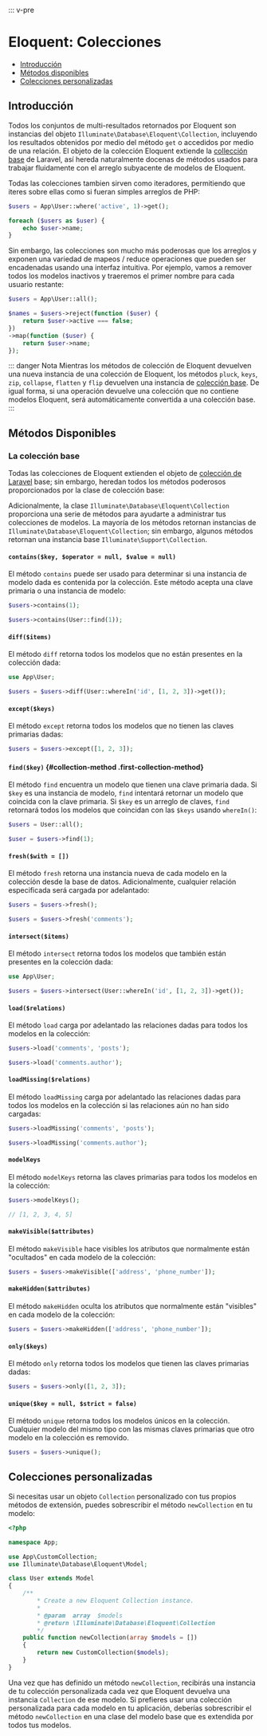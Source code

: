 ::: v-pre

# Eloquent: Colecciones

- [Introducción](#introduction)
- [Métodos disponibles](#available-methods)
- [Colecciones personalizadas](#custom-collections)

<a name="introduction"></a>
## Introducción

Todos los conjuntos de multi-resultados retornados por Eloquent son instancias del objeto `Illuminate\Database\Eloquent\Collection`, incluyendo los resultados obtenidos por medio del método `get` o accedidos por medio de una relación. El objeto de la colección Eloquent extiende la [collección base](/collections.html) de Laravel, así hereda naturalmente docenas de métodos usados para trabajar fluidamente con el arreglo subyacente de modelos de Eloquent.

Todas las colecciones tambien sirven como iteradores, permitiendo que iteres sobre ellas como si fueran simples arreglos de PHP:

```php
$users = App\User::where('active', 1)->get();

foreach ($users as $user) {
    echo $user->name;
}
```

Sin embargo, las colecciones son mucho más poderosas que los arreglos y exponen una variedad de mapeos / reduce operaciones que pueden ser encadenadas usando una interfaz intuitiva. Por ejemplo, vamos a remover todos los modelos inactivos y traeremos el primer nombre para cada usuario restante:

```php
$users = App\User::all();

$names = $users->reject(function ($user) {
    return $user->active === false;
})
->map(function ($user) {
    return $user->name;
});
```

::: danger Nota
Mientras los métodos de colección de Eloquent devuelven una nueva instancia de una colección de Eloquent, los métodos `pluck`, `keys`, `zip`, `collapse`, `flatten` y `flip` devuelven una instancia de [colección base](/collections.html). De igual forma, si una operación devuelve una colección que no contiene modelos Eloquent, será automáticamente convertida a una colección base.
:::

<a name="available-methods"></a>
## Métodos Disponibles

### La colección base

Todas las colecciones de Eloquent extienden el objeto de [colección de Laravel](/collections.html) base; sin embargo, heredan todos los métodos poderosos proporcionados por la clase de colección base:

Adicionalmente, la clase `Illuminate\Database\Eloquent\Collection` proporciona una serie de métodos para ayudarte a administrar tus colecciones de modelos. La mayoría de los métodos retornan instancias de `Illuminate\Database\Eloquent\Collection`; sin embargo, algunos métodos retornan una instancia base `Illuminate\Support\Collection`.

#### `contains($key, $operator = null, $value = null)`

El método `contains` puede ser usado para determinar si una instancia de modelo dada es contenida por la colección. Este método acepta una clave primaria o una instancia de modelo:

```php
$users->contains(1);

$users->contains(User::find(1));
```

#### `diff($items)`

El método `diff` retorna todos los modelos que no están presentes en la colección dada:

```php
use App\User;

$users = $users->diff(User::whereIn('id', [1, 2, 3])->get());
```

#### `except($keys)`

El método `except` retorna todos los modelos que no tienen las claves primarias dadas:

```php
$users = $users->except([1, 2, 3]);
```

#### `find($key)` {#collection-method .first-collection-method}

El método `find` encuentra un modelo que tienen una clave primaria dada. Si `$key` es una instancia de modelo, `find` intentará retornar un modelo que coincida con la clave primaria. Si `$key` es un arreglo de claves, `find` retornará todos los modelos que coincidan con las `$keys` usando `whereIn()`:

```php
$users = User::all();

$user = $users->find(1);
```

#### `fresh($with = [])`

El método `fresh` retorna una instancia nueva de cada modelo en la colección desde la base de datos. Adicionalmente, cualquier relación especificada será cargada por adelantado:

```php
$users = $users->fresh();

$users = $users->fresh('comments');
```

#### `intersect($items)`

El método `intersect` retorna todos los modelos que también están presentes en la colección dada:

```php
use App\User;

$users = $users->intersect(User::whereIn('id', [1, 2, 3])->get());
```

#### `load($relations)`

El método `load` carga por adelantado las relaciones dadas para todos los modelos en la colección:

```php
$users->load('comments', 'posts');

$users->load('comments.author');
```

#### `loadMissing($relations)`

El método `loadMissing` carga por adelantado las relaciones dadas para todos los modelos en la colección si las relaciones aún no han sido cargadas:

```php
$users->loadMissing('comments', 'posts');

$users->loadMissing('comments.author');
```

#### `modelKeys`

El método `modelKeys` retorna las claves primarias para todos los modelos en la colección:

```php
$users->modelKeys();

// [1, 2, 3, 4, 5]
```

#### `makeVisible($attributes)`

El método `makeVisible` hace visibles los atributos que normalmente están "ocultados" en cada modelo de la colección:

```php
$users = $users->makeVisible(['address', 'phone_number']);
```

#### `makeHidden($attributes)`

El método `makeHidden` oculta los atributos que normalmente están "visibles" en cada modelo de la colección:

```php
$users = $users->makeHidden(['address', 'phone_number']);
```

#### `only($keys)`

El método `only` retorna todos los modelos que tienen las claves primarias dadas:

```php
$users = $users->only([1, 2, 3]);
```

#### `unique($key = null, $strict = false)`

El método `unique` retorna todos los modelos únicos en la colección. Cualquier modelo del mismo tipo con las mismas claves primarias que otro modelo en la colección es removido.

```php
$users = $users->unique();
```

<a name="custom-collections"></a>
## Colecciones personalizadas

Si necesitas usar un objeto `Collection` personalizado con tus propios métodos de extensión, puedes sobrescribir el método `newCollection` en tu modelo:

```php
<?php

namespace App;

use App\CustomCollection;
use Illuminate\Database\Eloquent\Model;

class User extends Model
{
    /**
        * Create a new Eloquent Collection instance.
        *
        * @param  array  $models
        * @return \Illuminate\Database\Eloquent\Collection
        */
    public function newCollection(array $models = [])
    {
        return new CustomCollection($models);
    }
}
```

Una vez que has definido un método `newCollection`, recibirás una instancia de tu colección personalizada cada vez que Eloquent devuelva una instancia `Collection` de ese modelo. Si prefieres usar una colección personalizada para cada modelo en tu aplicación, deberías sobrescribir el método `newCollection` en una clase del modelo base que es extendida por todos tus modelos.